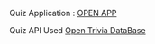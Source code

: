 Quiz Application : [OPEN APP](https://quiz-app-static.netlify.app/)


Quiz API Used [Open Trivia DataBase](https://opentdb.com/)

